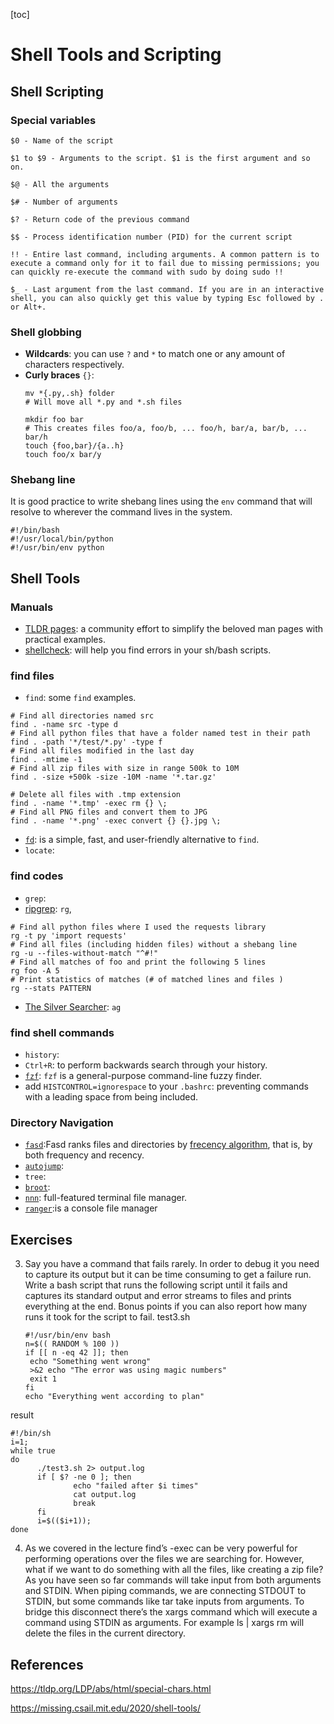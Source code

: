 [toc]
# Shell Tools and Scripting

## Shell Scripting
### Special variables

``` shell
$0 - Name of the script

$1 to $9 - Arguments to the script. $1 is the first argument and so on.

$@ - All the arguments

$# - Number of arguments

$? - Return code of the previous command

$$ - Process identification number (PID) for the current script

!! - Entire last command, including arguments. A common pattern is to execute a command only for it to fail due to missing permissions; you can quickly re-execute the command with sudo by doing sudo !!

$_ - Last argument from the last command. If you are in an interactive shell, you can also quickly get this value by typing Esc followed by . or Alt+.
```

### Shell globbing

- **Wildcards**: you can use `?` and `*` to match one or any amount of characters respectively.
- **Curly braces** `{}`: 
  ``` shell
  mv *{.py,.sh} folder
  # Will move all *.py and *.sh files

  mkdir foo bar
  # This creates files foo/a, foo/b, ... foo/h, bar/a, bar/b, ... bar/h
  touch {foo,bar}/{a..h}
  touch foo/x bar/y
  ```

### Shebang line

It is good practice to write shebang lines using the `env` command that will resolve to wherever the command lives in the system.

``` shell
#!/bin/bash
#!/usr/local/bin/python
#!/usr/bin/env python
```

## Shell Tools 

### Manuals

  - [TLDR pages](https://tldr.sh/): a community effort to simplify the beloved man pages with practical examples.
  - [shellcheck](https://github.com/koalaman/shellcheck): will help you find errors in your sh/bash scripts.

### find files
  - `find`: some `find` examples.
  ```shell
  # Find all directories named src
  find . -name src -type d
  # Find all python files that have a folder named test in their path
  find . -path '*/test/*.py' -type f
  # Find all files modified in the last day
  find . -mtime -1
  # Find all zip files with size in range 500k to 10M
  find . -size +500k -size -10M -name '*.tar.gz'

  # Delete all files with .tmp extension
  find . -name '*.tmp' -exec rm {} \;
  # Find all PNG files and convert them to JPG
  find . -name '*.png' -exec convert {} {}.jpg \;
  ```
  - [`fd`](https://github.com/sharkdp/fd): is a simple, fast, and user-friendly alternative to `find`.
  - `locate`:

### find codes

  - `grep`:
  - [ripgrep](https://github.com/BurntSushi/ripgrep): `rg`, 
  ```shell
  # Find all python files where I used the requests library
  rg -t py 'import requests'
  # Find all files (including hidden files) without a shebang line
  rg -u --files-without-match "^#!"
  # Find all matches of foo and print the following 5 lines
  rg foo -A 5
  # Print statistics of matches (# of matched lines and files )
  rg --stats PATTERN
  ```
  - [The Silver Searcher](https://github.com/ggreer/the_silver_searcher): `ag`

### find shell commands

  - `history`:
  - `Ctrl+R`: to perform backwards search through your history.
  - [`fzf`](https://github.com/junegunn/fzf): `fzf` is a general-purpose command-line fuzzy finder.
  - add `HISTCONTROL=ignorespace` to your `.bashrc`: preventing commands with a leading space from being included. 

### Directory Navigation
  - [`fasd`](https://github.com/clvv/fasd):Fasd ranks files and directories by [frecency algorithm](https://web.archive.org/web/20210421120120/https://developer.mozilla.org/en-US/docs/Mozilla/Tech/Places/Frecency_algorithm), that is, by both frequency and recency. 
  - [`autojump`](https://github.com/wting/autojump):
  - `tree`:
  - [`broot`](https://github.com/Canop/broot):
  - [`nnn`](https://github.com/jarun/nnn): full-featured terminal file manager.
  - [`ranger`](https://github.com/ranger/ranger):is a console file manager

## Exercises

3. Say you have a command that fails rarely. In order to debug it you need to capture its output but it can be time consuming to get a failure run. Write a bash script that runs the following script until it fails and captures its standard output and error streams to files and prints everything at the end. Bonus points if you can also report how many runs it took for the script to fail.
test3.sh
   ```shell
   #!/usr/bin/env bash
   n=$(( RANDOM % 100 ))
   if [[ n -eq 42 ]]; then
    echo "Something went wrong"
    >&2 echo "The error was using magic numbers"
    exit 1
   fi
   echo "Everything went according to plan"
   ```

result
  ```shell
  #!/bin/sh
  i=1;
  while true
  do
        ./test3.sh 2> output.log
        if [ $? -ne 0 ]; then
                echo "failed after $i times"
                cat output.log
                break
        fi
        i=$(($i+1));
  done
  ```

4. As we covered in the lecture find’s -exec can be very powerful for performing operations over the files we are searching for. However, what if we want to do something with all the files, like creating a zip file? As you have seen so far commands will take input from both arguments and STDIN. When piping commands, we are connecting STDOUT to STDIN, but some commands like tar take inputs from arguments. To bridge this disconnect there’s the xargs command which will execute a command using STDIN as arguments. For example ls | xargs rm will delete the files in the current directory.



## References
https://tldp.org/LDP/abs/html/special-chars.html

https://missing.csail.mit.edu/2020/shell-tools/

